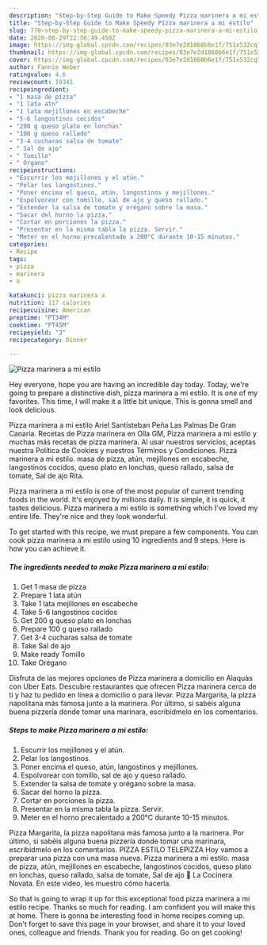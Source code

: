 ```yaml
---
description: "Step-by-Step Guide to Make Speedy Pizza marinera a mi estilo"
title: "Step-by-Step Guide to Make Speedy Pizza marinera a mi estilo"
slug: 778-step-by-step-guide-to-make-speedy-pizza-marinera-a-mi-estilo
date: 2020-08-29T22:56:49.450Z
image: https://img-global.cpcdn.com/recipes/03e7e2d1068b6e1f/751x532cq70/pizza-marinera-a-mi-estilo-foto-principal.jpg
thumbnail: https://img-global.cpcdn.com/recipes/03e7e2d1068b6e1f/751x532cq70/pizza-marinera-a-mi-estilo-foto-principal.jpg
cover: https://img-global.cpcdn.com/recipes/03e7e2d1068b6e1f/751x532cq70/pizza-marinera-a-mi-estilo-foto-principal.jpg
author: Fannie Weber
ratingvalue: 4.6
reviewcount: 19341
recipeingredient:
- "1 masa de pizza"
- "1 lata atn"
- "1 lata mejillones en escabeche"
- "5-6 langostinos cocidos"
- "200 g queso plato en lonchas"
- "100 g queso rallado"
- "3-4 cucharas salsa de tomate"
- " Sal de ajo"
- " Tomillo"
- " Organo"
recipeinstructions:
- "Escurrir los mejillones y el atún."
- "Pelar los langostinos."
- "Poner encima el queso, atún, langostinos y mejillones."
- "Espolvorear con tomillo, sal de ajo y queso rallado."
- "Extender la salsa de tomate y orégano sobre la masa."
- "Sacar del horno la pizza."
- "Cortar en porciones la pizza."
- "Presentar en la misma tabla la pizza. Servir."
- "Meter en el horno precalentado a 200°C durante 10-15 minutos."
categories:
- Recipe
tags:
- pizza
- marinera
- a

katakunci: pizza marinera a 
nutrition: 117 calories
recipecuisine: American
preptime: "PT34M"
cooktime: "PT45M"
recipeyield: "3"
recipecategory: Dinner

---
```



![Pizza marinera a mi estilo](https://img-global.cpcdn.com/recipes/03e7e2d1068b6e1f/751x532cq70/pizza-marinera-a-mi-estilo-foto-principal.jpg)

Hey everyone, hope you are having an incredible day today. Today, we're going to prepare a distinctive dish, pizza marinera a mi estilo. It is one of my favorites. This time, I will make it a little bit unique. This is gonna smell and look delicious.

Pizza marinera a mi estilo Ariel Santisteban Peña Las Palmas De Gran Canaria. Recetas de Pizza marinera en Olla GM, Pizza marinera a mi estilo y muchas más recetas de pizza marinera. Al usar nuestros servicios, aceptas nuestra Política de Cookies y nuestros Términos y Condiciones. Pizza marinera a mi estilo. masa de pizza, atún, mejillones en escabeche, langostinos cocidos, queso plato en lonchas, queso rallado, salsa de tomate, Sal de ajo Rita.

Pizza marinera a mi estilo is one of the most popular of current trending foods in the world. It's enjoyed by millions daily. It is simple, it is quick, it tastes delicious. Pizza marinera a mi estilo is something which I've loved my entire life. They're nice and they look wonderful.


To get started with this recipe, we must prepare a few components. You can cook pizza marinera a mi estilo using 10 ingredients and 9 steps. Here is how you can achieve it.

<!--inarticleads1-->

##### The ingredients needed to make Pizza marinera a mi estilo:

1. Get 1 masa de pizza
1. Prepare 1 lata atún
1. Take 1 lata mejillones en escabeche
1. Take 5-6 langostinos cocidos
1. Get 200 g queso plato en lonchas
1. Prepare 100 g queso rallado
1. Get 3-4 cucharas salsa de tomate
1. Take  Sal de ajo
1. Make ready  Tomillo
1. Take  Orégano


Disfruta de las mejores opciones de Pizza marinera a domicilio en Alaquàs con Uber Eats. Descubre restaurantes que ofrecen Pizza marinera cerca de ti y haz tu pedido en línea a domicilio o para llevar. Pizza Margarita, la pizza napolitana más famosa junto a la marinera. Por último, si sabéis alguna buena pizzería donde tomar una marinara, escribídmelo en los comentarios. 

<!--inarticleads2-->

##### Steps to make Pizza marinera a mi estilo:

1. Escurrir los mejillones y el atún.
1. Pelar los langostinos.
1. Poner encima el queso, atún, langostinos y mejillones.
1. Espolvorear con tomillo, sal de ajo y queso rallado.
1. Extender la salsa de tomate y orégano sobre la masa.
1. Sacar del horno la pizza.
1. Cortar en porciones la pizza.
1. Presentar en la misma tabla la pizza. Servir.
1. Meter en el horno precalentado a 200°C durante 10-15 minutos.


Pizza Margarita, la pizza napolitana más famosa junto a la marinera. Por último, si sabéis alguna buena pizzería donde tomar una marinara, escribídmelo en los comentarios. PIZZA ESTILO TELEPIZZA Hoy vamos a preparar una pizza con una masa nueva. Pizza marinera a mi estilo. masa de pizza, atún, mejillones en escabeche, langostinos cocidos, queso plato en lonchas, queso rallado, salsa de tomate, Sal de ajo 🍏 La Cocinera Novata. En este video, les muestro cómo hacerla. 

So that is going to wrap it up for this exceptional food pizza marinera a mi estilo recipe. Thanks so much for reading. I am confident you will make this at home. There is gonna be interesting food in home recipes coming up. Don't forget to save this page in your browser, and share it to your loved ones, colleague and friends. Thank you for reading. Go on get cooking!
